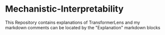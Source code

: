 # Mechanistic-Interpretability
This Repository contains explanations of TransformerLens and my markdown comments can be located by the "Explanation" markdown blocks
